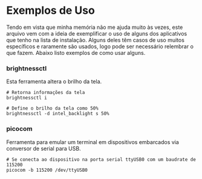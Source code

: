 # Exemplos de Uso

Tendo em vista que minha memória não me ajuda muito às vezes, este arquivo vem com a ideia de exemplificar o uso de alguns dos aplicativos que tenho na lista de instalação. Alguns deles têm casos de uso muitos específicos e raramente são usados, logo pode ser necessário relembrar o que fazem. Abaixo listo exemplos de como usar alguns.

### brightnessctl

Esta ferramenta altera o brilho da tela.

```shell
# Retorna informações da tela
brightnessctl i

# Define o brilho da tela como 50%
brightnessctl -d intel_backlight s 50%
```

### picocom

Ferramenta para emular um terminal em dispositivos embarcados via conversor de serial para USB.

```shell
# Se conecta ao dispositivo na porta serial ttyUSB0 com um baudrate de 115200
picocom -b 115200 /dev/ttyUSB0
```
